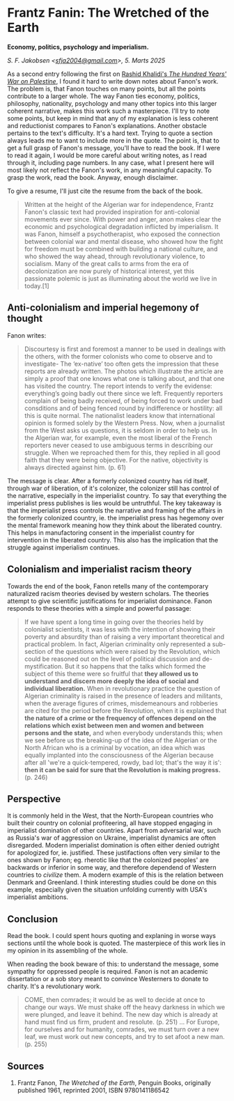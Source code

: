 
# Frantz Fanin: The Wretched of the Earth

**Economy, politics, psychology and imperialism.**

*S. F. Jakobsen &lt;sfja2004@gmail.com&gt;, 5. Marts 2025*

As a second entry following the first on [Rashid Khalidi's *The Hundred Years' War on Palestine*](./rashid_khalidi_the_hundred_years_war_on_palestine.md), I found it hard to write down notes about Fanon's work. The problem is, that Fanon touches on many points, but all the points contribute to a larger whole. The way Fanon ties economy, politics, philosophy, nationality, psychology and many other topics into this larger coherent narrative, makes this work such a masterpiece. I'll try to note some points, but keep in mind that any of my explanation is less coherent and reductionist compares to Fanon's explanations. Another obstacle pertains to the text's difficulty. It's a hard text. Trying to quote a section always leads me to want to include more in the quote. The point is, that to get a full grasp of Fanon's message, you'll have to read the book. If I were to read it again, I would be more careful about writing notes, as I read through it, including page numbers. In any case, what I present here will most likely not reflect the Fanon's work, in any meaningful capacity. To grasp the work, read the book. Anyway, enough disclaimer.

To give a resume, I'll just cite the resume from the back of the book.

> Written at the height of the Algerian war for independence, Frantz Fanon's classic text had provided inspiration for anti-colonial movements ever since. With power and anger, anon makes clear the economic and psychological degradation inflicted by imperialism. It was Fanon, himself a psychotherapist, who exposed the connection between colonial war and mental disease, who showed how the fight for freedom must be combined with building a national culture, and who showed the way ahead, through revolutionary violence, to socialism. Many of the great calls to arms from the era of decolonization are now purely of historical interest, yet this passionate polemic is just as illuminating about the world we live in today.[1]

## Anti-colonialism and imperial hegemony of thought

Fanon writes:

> Discourtesy is first and foremost a manner to be used in dealings with the others, with the former colonists who come to observe and to investigate- The ‘ex-native’ too often gets the impression that these reports are already written. The photos which illustrate the article are simply a proof that one knows what one is talking about, and that one has visited the country. The report intends to verify the evidense: everything’s going badly out there since we left. Frequently reporters complain of being badly received, of being forced to work under bad consditions and of being fenced round by indifference or hostility: all this is quite normal. The nationalist leaders know that international opinion is formed solely by the Western Press. Now, when a journalist from the West asks us questions, it is seldom in order to help us. In the Algerian war, for example, even the most liberal of the French reporters never ceased to use ambiguous terms in describing our struggle. When we reproached them for this, they replied in all good faith that they were being objective. For the native, objectivity is always directed against him. (p. 61)

The message is clear. After a formerly colonized country has rid itself, through war of liberation, of it's colonizer, the colonizer still has control of the narrative, especially in the imperialist country. To say that everything the imperialist press publishes is lies would be untruthful. The key takeaway is that the imperialist press controls the narrative and framing of the affairs in the formerly colonized country, ie. the imperialist press has hegemony over the mental framework meaning how they think about the liberated country. This helps in manufactoring consent in the imperialist country for intervention in the liberated country. This also has the implication that the struggle against imperialism continues.

## Colonialism and imperialist racism theory

Towards the end of the book, Fanon retells many of the contemporary naturalized racism theories devised by western scholars. The theories attempt to give scientific justifications for imperialist dominance. Fanon responds to these theories with a simple and powerful passage:

> If we have spent a long time in going over the theories held by colonialist scientists, it was less with the intention of showing their poverty and absurdity than of raising a very important theoretical and practical problem. In fact, Algerian criminality only represented a sub-section of the questions which were raised by the Revolution, which could be reasoned out on the level of political discussion and de-mystification. But it so happens that the talks which formed the subject of this theme were so fruitful that **they allowed us to understand and discern more deeply the idea of social and individual liberation.** When in revolutionary practice the question of Algerian criminality is raised in the presence of leaders and militants, when the average figures of crimes, misdemeanours and robberies are cited for the period before the Revolution, when it is explained that **the nature of a crime or the frequency of offences depend on the relations which exist between men and women and between persons and the state,** and when everybody understands this; when we see before us the breaking-up of the idea of the Algerian or the North African who is a criminal by vocation, an idea which was equally implanted into the consciousness of the Algerian because after all 'we're a quick-tempered, rowdy, bad lot; that's the way it is': **then it can be said for sure that the Revolution is making progress.** (p. 246)

## Perspective

It is commonly held in the West, that the North-European countries who built their country on colonial profiteering, all have stopped engaging in imperialist domination of other countries. Apart from adversarial war, such as Russia's war of aggression on Ukraine, imperialist dynamics are often disregarded. Modern imperialist domination is often either denied outright for apologized for, ie. justified. These justifactions often very similar to the ones shown by Fanon; eg. rherotic like that the colonized peoples' are backwards or inferior in some way, and therefore dependend of Western countries to *civilize* them. A modern example of this is the relation between Denmark and Greenland. I think interesting studies could be done on this example, especially given the situation unfolding currently with USA's imperialist ambitions.

## Conclusion

Read the book. I could spent hours quoting and explaning in worse ways sections until the whole book is quoted. The masterpiece of this work lies in my opinion in its assembling of the whole.

When reading the book beware of this: to understand the message, some sympathy for oppressed people is required. Fanon is not an academic dissertation or a sob story meant to convince Westerners to donate to charity. It's a revolutionary work.

> COME, then comrades; it would be as well to decide at once to change our ways. We must shake off the heavy darkness in which we were plunged, and leave it behind. The new day which is already at hand must find us firm, prudent and resolute. (p. 251)
> ...
> For Europe, for ourselves and for humanity, comrades, we must turn over a new leaf, we must work out new concepts, and try to set afoot a new man. (p. 255)

## Sources

1. Frantz Fanon, *The Wretched of the Earth*, Penguin Books, originally published 1961, reprinted 2001, ISBN 9780141186542

